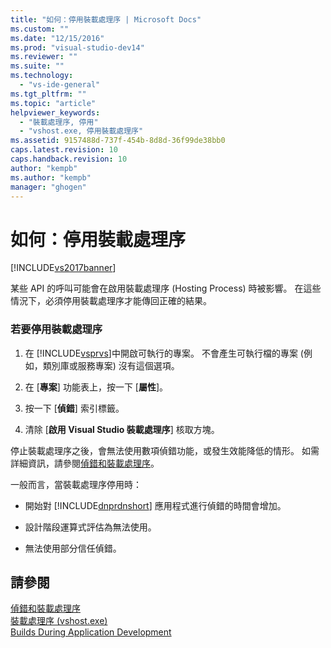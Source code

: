 ```yaml
---
title: "如何：停用裝載處理序 | Microsoft Docs"
ms.custom: ""
ms.date: "12/15/2016"
ms.prod: "visual-studio-dev14"
ms.reviewer: ""
ms.suite: ""
ms.technology: 
  - "vs-ide-general"
ms.tgt_pltfrm: ""
ms.topic: "article"
helpviewer_keywords: 
  - "裝載處理序, 停用"
  - "vshost.exe, 停用裝載處理序"
ms.assetid: 9157488d-737f-454b-8d8d-36f99de38bb0
caps.latest.revision: 10
caps.handback.revision: 10
author: "kempb"
ms.author: "kempb"
manager: "ghogen"
---
```

# 如何：停用裝載處理序
[!INCLUDE[vs2017banner](../code-quality/includes/vs2017banner.md)]

某些 API 的呼叫可能會在啟用裝載處理序 \(Hosting Process\) 時被影響。  在這些情況下，必須停用裝載處理序才能傳回正確的結果。  
  
### 若要停用裝載處理序  
  
1.  在 [!INCLUDE[vsprvs](../code-quality/includes/vsprvs_md.md)]中開啟可執行的專案。  不會產生可執行檔的專案 \(例如，類別庫或服務專案\) 沒有這個選項。  
  
2.  在 \[**專案**\] 功能表上，按一下 \[**屬性**\]。  
  
3.  按一下 \[**偵錯**\] 索引標籤。  
  
4.  清除 \[**啟用 Visual Studio 裝載處理序**\] 核取方塊。  
  
 停止裝載處理序之後，會無法使用數項偵錯功能，或發生效能降低的情形。  如需詳細資訊，請參閱[偵錯和裝載處理序](../debugger/debugging-and-the-hosting-process.md)。  
  
 一般而言，當裝載處理序停用時：  
  
-   開始對 [!INCLUDE[dnprdnshort](../code-quality/includes/dnprdnshort_md.md)] 應用程式進行偵錯的時間會增加。  
  
-   設計階段運算式評估為無法使用。  
  
-   無法使用部分信任偵錯。  
  
## 請參閱  
 [偵錯和裝載處理序](../debugger/debugging-and-the-hosting-process.md)   
 [裝載處理序 \(vshost.exe\)](../ide/hosting-process-vshost-exe.md)   
 [Builds During Application Development](http://msdn.microsoft.com/zh-tw/c9497d62-3b7b-4449-88e8-cf27acc9efe6)